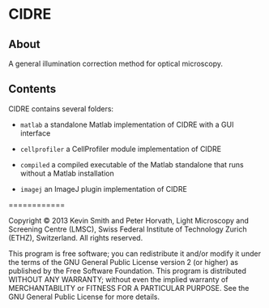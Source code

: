 CIDRE
=====

About
-----
A general illumination correction method for optical microscopy.

Contents
--------
CIDRE contains several folders:

- ``matlab`` a standalone Matlab implementation of CIDRE with a GUI interface

- ``cellprofiler`` a CellProfiler module implementation of CIDRE

- ``compiled`` a compiled executable of the Matlab standalone that runs without a Matlab installation

- ``imagej``  an ImageJ plugin implementation of CIDRE


============

Copyright © 2013 Kevin Smith and Peter Horvath, Light Microscopy and Screening 
Centre (LMSC), Swiss Federal Institute of Technology Zurich (ETHZ), Switzerland. 
All rights reserved.

This program is free software; you can redistribute it and/or modify it 
under the terms of the GNU General Public License version 2 (or higher) 
as published by the Free Software Foundation. This program is 
distributed WITHOUT ANY WARRANTY; without even the implied warranty of 
MERCHANTABILITY or FITNESS FOR A PARTICULAR PURPOSE.  See the GNU 
General Public License for more details.

